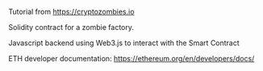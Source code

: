 Tutorial from https://cryptozombies.io

Solidity contract for a zombie factory.

Javascript backend using Web3.js to interact with the Smart Contract

ETH developer documentation: https://ethereum.org/en/developers/docs/